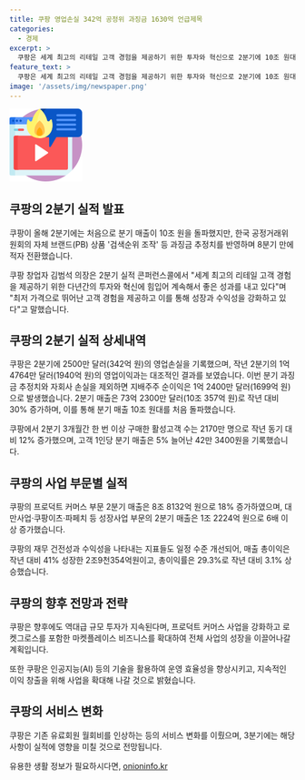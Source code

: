 ```yaml
---
title: 쿠팡 영업손실 342억 공정위 과징금 1630억 언급제목
categories:
  - 경제
excerpt: >
  쿠팡은 세계 최고의 리테일 고객 경험을 제공하기 위한 투자와 혁신으로 2분기에 10조 원대의 매출을 기록했지만, 한국 공정거래위원회의 자체 브랜드 상품 검색순위 조작으로 인한 과징금으로 적자 전환했다. 쿠팡은 이에 대해 과징금과 영업손실을 이유로 설명했고, 지배주주 순이익은 과징금과 손실을 제외하면 상승한 것으로 밝혔다. 또한, 쿠팡은 프로덕트 커머스 부문과 성장사업 부문의 매출이 상당한 증가세를 보였으며, 현금흐름과 총이익률이 개선되는 등 재무 건전성과 수익성이 향상되었다.
feature_text: >
  쿠팡은 세계 최고의 리테일 고객 경험을 제공하기 위한 투자와 혁신으로 2분기에 10조 원대의 매출을 기록했지만, 한국 공정거래위원회의 자체 브랜드 상품 검색순위 조작으로 인한 과징금으로 적자 전환했다. 쿠팡은 이에 대해 과징금과 영업손실을 이유로 설명했고, 지배주주 순이익은 과징금과 손실을 제외하면 상승한 것으로 밝혔다. 또한, 쿠팡은 프로덕트 커머스 부문과 성장사업 부문의 매출이 상당한 증가세를 보였으며, 현금흐름과 총이익률이 개선되는 등 재무 건전성과 수익성이 향상되었다.
image: '/assets/img/newspaper.png'
---
```


<p><img src="/assets/img/news.png" alt="rentncar 속보" /></p>

<h2 data-ke-size="size26">쿠팡의 2분기 실적 발표</h2>

<p>쿠팡이 올해 2분기에는 처음으로 분기 매출이 10조 원을 돌파했지만, 한국 공정거래위원회의 자체 브랜드(PB) 상품 '검색순위 조작' 등 과징금 추정치를 반영하며 8분기 만에 적자 전환했습니다. </p>

<p data-ke-size="size16">쿠팡 창업자 김범석 의장은 2분기 실적 콘퍼런스콜에서 "세계 최고의 리테일 고객 경험을 제공하기 위한 다년간의 투자와 혁신에 힘입어 계속해서 좋은 성과를 내고 있다"며 "최저 가격으로 뛰어난 고객 경험을 제공하고 이를 통해 성장과 수익성을 강화하고 있다"고 말했습니다.</p>

<h2 data-ke-size="size26">쿠팡의 2분기 실적 상세내역</h2>

<p>쿠팡은 2분기에 2500만 달러(342억 원)의 영업손실을 기록했으며, 작년 2분기의 1억 4764만 달러(1940억 원)의 영업이익과는 대조적인 결과를 보였습니다. 이번 분기 과징금 추정치와 자회사 손실을 제외하면 지배주주 순이익은 1억 2400만 달러(1699억 원)으로 발생했습니다. 2분기 매출은 73억 2300만 달러(10조 357억 원)로 작년 대비 30% 증가하며, 이를 통해 분기 매출 10조 원대를 처음 돌파했습니다.</p>

<p data-ke-size="size16">쿠팡에서 2분기 3개월간 한 번 이상 구매한 활성고객 수는 2170만 명으로 작년 동기 대비 12% 증가했으며, 고객 1인당 분기 매출은 5% 늘어난 42만 3400원을 기록했습니다.</p>

<h2 data-ke-size="size26">쿠팡의 사업 부문별 실적</h2>

<p>쿠팡의 프로덕트 커머스 부문 2분기 매출은 8조 8132억 원으로 18% 증가하였으며, 대만사업·쿠팡이츠·파페치 등 성장사업 부문의 2분기 매출은 1조 2224억 원으로 6배 이상 증가했습니다. </p>

<p data-ke-size="size16">쿠팡의 재무 건전성과 수익성을 나타내는 지표들도 일정 수준 개선되어, 매출 총이익은 작년 대비 41% 성장한 2조9천354억원이고, 총이익률은 29.3%로 작년 대비 3.1% 상승했습니다.</p>

<h2 data-ke-size="size26">쿠팡의 향후 전망과 전략</h2>

<p>쿠팡은 향후에도 역대급 규모 투자가 지속된다며, 프로덕트 커머스 사업을 강화하고 로켓그로스를 포함한 마켓플레이스 비즈니스를 확대하여 전체 사업의 성장을 이끌어나갈 계획입니다. </p>

<p data-ke-size="size16">또한 쿠팡은 인공지능(AI) 등의 기술을 활용하여 운영 효율성을 향상시키고, 지속적인 이익 창출을 위해 사업을 확대해 나갈 것으로 밝혔습니다.</p>

<h2 data-ke-size="size26">쿠팡의 서비스 변화</h2>

<p>쿠팡은 기존 유료회원 월회비를 인상하는 등의 서비스 변화를 이뤘으며, 3분기에는 해당 사항이 실적에 영향을 미칠 것으로 전망됩니다.</p>
유용한 생활 정보가 필요하시다면, <a href="https://onioninfo.kr" rel="dofollow">onioninfo.kr</a>


